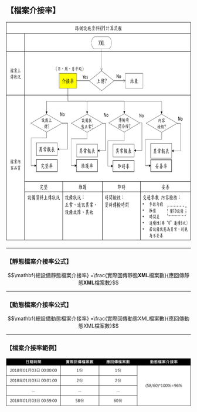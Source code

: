 ## 【檔案介接率】
     
     
   <div align=center><img src="https://github.com/trafficmotc/UploadInformation/blob/master/KPI/KPI計算流程之介接率.png" width="800" height="600" /></div>
     

----

### 【靜態檔案介接率公式】

$$\mathbf{總設備靜態檔案介接率} =\frac{實際回傳靜態𝐗𝐌𝐋檔案數}{應回傳靜態𝐗𝐌𝐋檔案數}$$

 ----    

### 【動態檔案介接率公式】



 $$\mathbf{總設備動態檔案介接率} =\frac{實際回傳動態XML檔案數}{應回傳動態XML檔案數}$$

----

### 【檔案介接率範例】
   
   ![單支設備累計維護率](https://github.com/trafficmotc/UploadInformation/blob/master/KPI/介接率範例圖.png)
